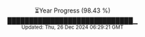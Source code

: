 <p align="center">
⏳Year Progress (98.43 %) <br>
█████████████████████████████▁ <br>
<sub>Updated: Thu, 26 Dec 2024 06:29:21 GMT</sub>
</p>


